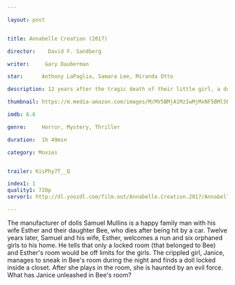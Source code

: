 ```yaml
---

layout: post


title: Annabelle Creation (2017)

director:    David F. Sandberg

writer:     Gary Dauberman

star:      Anthony LaPaglia, Samara Lee, Miranda Otto

description: 12 years after the tragic death of their little girl, a dollmaker and his wife welcome a nun and several girls from a shuttered orphanage into their home, where they soon become the target of the dollmaker's possessed creation, Annabelle.

thumbnail: https://m.media-amazon.com/images/M/MV5BMjA1MzIwMjMxNF5BMl5BanBnXkFtZTgwMDQ3NTc2MjI@._V1_UX182_CR0,0,182,268_AL__QL50.jpg

imdb: 6.6

genre:     Horror, Mystery, Thriller

duration:  1h 49min

category: Movies


trailer: KisPhy7T__Q

index1: 1
quality1: 720p
server1: http://dl.yoozdl.com/film.out/Annabelle.Creation.2017/Annabelle_Creation_2017_HDRip_720p_MkvCage_(Yoozdl.com).mkv

---
```


The manufacturer of dolls Samuel Mullins is a happy family man with his wife Esther and their daughter Bee, who dies after being hit by a car. Twelve years later, Samuel and his wife, Esther, welcomes a nun and six orphaned girls to his home. He tells that only a locked room (that belonged to Bee) and Esther's room would be off limits for the girls. The crippled girl, Janice, manages to sneak in Bee's room during the night and finds a doll locked inside a closet. After she plays in the room, she is haunted by an evil force. What has Janice unleashed in Bee's room?